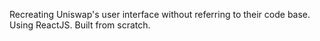 Recreating Uniswap's user interface without referring to their code base. Using ReactJS. Built from scratch.
